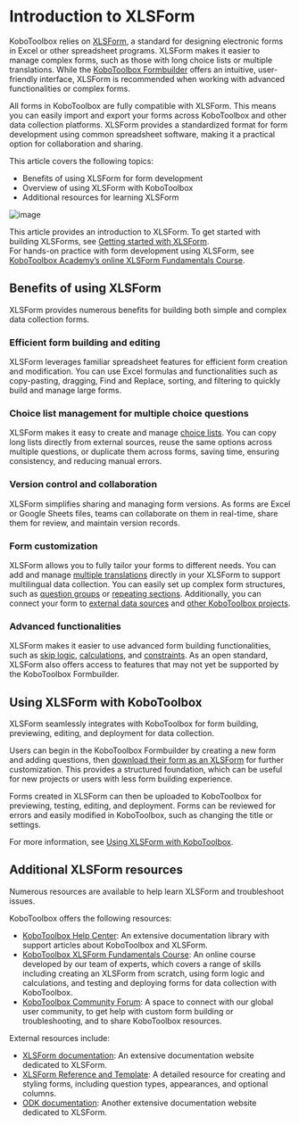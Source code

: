 # Introduction to XLSForm

KoboToolbox relies on [XLSForm](http://xlsform.org/en/), a standard for designing electronic forms in Excel or other spreadsheet programs. XLSForm makes it easier to manage complex forms, such as those with long choice lists or multiple translations. While the [KoboToolbox Formbuilder](https://support.kobotoolbox.org/formbuilder.html) offers an intuitive, user-friendly interface, XLSForm is recommended when working with advanced functionalities or complex forms.

All forms in KoboToolbox are fully compatible with XLSForm. This means you can easily import and export your forms across KoboToolbox and other data collection platforms. XLSForm provides a standardized format for form development using common spreadsheet software, making it a practical option for collaboration and sharing.

This article covers the following topics:

- Benefits of using XLSForm for form development
- Overview of using XLSForm with KoboToolbox
- Additional resources for learning XLSForm

![image](/images/edit_forms_excel/sample_xlsform.png)

<p class="note">
  This article provides an introduction to XLSForm. To get started with building XLSForms, see <a class="reference" href="https://support.kobotoolbox.org/getting_started_xlsform.html">Getting started with XLSForm</a>.
  <br>
  For hands-on practice with form development using XLSForm, see <a class="reference" href="https://academy.kobotoolbox.org/courses/xlsform-fundamentals">KoboToolbox Academy’s online XLSForm Fundamentals Course</a>.
</p>

## Benefits of using XLSForm

XLSForm provides numerous benefits for building both simple and complex data collection forms.

### Efficient form building and editing

XLSForm leverages familiar spreadsheet features for efficient form creation and modification. You can use Excel formulas and functionalities such as copy-pasting, dragging, Find and Replace, sorting, and filtering to quickly build and manage large forms.

### Choice list management for multiple choice questions

XLSForm makes it easy to create and manage [choice lists](https://support.kobotoolbox.org/option_choices_xls.html). You can copy long lists directly from external sources, reuse the same options across multiple questions, or duplicate them across forms, saving time, ensuring consistency, and reducing manual errors.

### Version control and collaboration

XLSForm simplifies sharing and managing form versions. As forms are Excel or Google Sheets files, teams can collaborate on them in real-time, share them for review, and maintain version records.

### Form customization

XLSForm allows you to fully tailor your forms to different needs. You can add and manage [multiple translations](https://support.kobotoolbox.org/language_xls.html) directly in your XLSForm to support multilingual data collection. You can easily set up complex form structures, such as [question groups](https://support.kobotoolbox.org/grouping_questions_xls.html) or [repeating sections](https://support.kobotoolbox.org/repeat_groups_xls.html). Additionally, you can connect your form to [external data sources](https://support.kobotoolbox.org/pull_data_kobotoolbox.html) and [other KoboToolbox projects](https://support.kobotoolbox.org/dynamic_data_attachment.html).

### Advanced functionalities

XLSForm makes it easier to use advanced form building functionalities, such as [skip logic](https://support.kobotoolbox.org/skip_logic_xls.html), [calculations](https://support.kobotoolbox.org/calculations_xls.html), and [constraints](https://support.kobotoolbox.org/constraints_xls.html). As an open standard, XLSForm also offers access to features that may not yet be supported by the KoboToolbox Formbuilder.

## Using XLSForm with KoboToolbox

XLSForm seamlessly integrates with KoboToolbox for form building, previewing, editing, and deployment for data collection.

Users can begin in the KoboToolbox Formbuilder by creating a new form and adding questions, then [download their form as an XLSForm](https://support.kobotoolbox.org/xlsform_with_kobotoolbox.html#downloading-an-xlsform-from-kobotoolbox) for further customization. This provides a structured foundation, which can be useful for new projects or users with less form building experience.

Forms created in XLSForm can then be uploaded to KoboToolbox for previewing, testing, editing, and deployment. Forms can be reviewed for errors and easily modified in KoboToolbox, such as changing the title or settings.

<p class="note">
  For more information, see <a class="reference" href="https://support.kobotoolbox.org/xlsform_with_kobotoolbox.html">Using XLSForm with KoboToolbox</a>.
</p>

## Additional XLSForm resources

Numerous resources are available to help learn XLSForm and troubleshoot issues.

KoboToolbox offers the following resources:

- [KoboToolbox Help Center](https://support.kobotoolbox.org): An extensive documentation library with support articles about KoboToolbox and XLSForm.
- [KoboToolbox XLSForm Fundamentals Course](https://academy.kobotoolbox.org/courses/xlsform-fundamentals): An online course developed by our team of experts, which covers a range of skills including creating an XLSForm from scratch, using form logic and calculations, and testing and deploying forms for data collection with KoboToolbox.
- [KoboToolbox Community Forum](https://community.kobotoolbox.org): A space to connect with our global user community, to get help with custom form building or troubleshooting, and to share KoboToolbox resources.

External resources include:

- [XLSForm documentation](https://xlsform.org/en/): An extensive documentation website dedicated to XLSForm.
- [XLSForm Reference and Template](https://xlsform.org/en/ref-table/): A detailed resource for creating and styling forms, including question types, appearances, and optional columns.
- [ODK documentation](https://docs.getodk.org/form-reference/): Another extensive documentation website dedicated to XLSForm.

